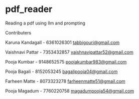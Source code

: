 # pdf_reader
Reading a pdf using llm and prompting

Contributers

Karuna Kandagall - 6361026301
tabbigouri@gmail.com

Vaishnavi Pattar - 7353432857
vaishnavipattar52@gmail.com

Pooja Kumbar - 9148652575
poojakumbar983@gmail.com

Pooja Bagali - 8152053245
bagalipooja04@gmail.com

Farheen Matte - 8073323278
farheenmatte51@gmail.com

Pooja Magadum - 7760220758
magadumpooja54@gmail.com


